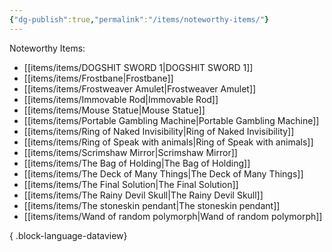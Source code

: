 ```yaml
---
{"dg-publish":true,"permalink":"/items/noteworthy-items/"}
---
```


Noteworthy Items:

- [[items/items/DOGSHIT SWORD 1\|DOGSHIT SWORD 1]]
- [[items/items/Frostbane\|Frostbane]]
- [[items/items/Frostweaver Amulet\|Frostweaver Amulet]]
- [[items/items/Immovable Rod\|Immovable Rod]]
- [[items/items/Mouse Statue\|Mouse Statue]]
- [[items/items/Portable Gambling Machine\|Portable Gambling Machine]]
- [[items/items/Ring of Naked Invisibility\|Ring of Naked Invisibility]]
- [[items/items/Ring of Speak with animals\|Ring of Speak with animals]]
- [[items/items/Scrimshaw Mirror\|Scrimshaw Mirror]]
- [[items/items/The Bag of Holding\|The Bag of Holding]]
- [[items/items/The Deck of Many Things\|The Deck of Many Things]]
- [[items/items/The Final Solution\|The Final Solution]]
- [[items/items/The Rainy Devil Skull\|The Rainy Devil Skull]]
- [[items/items/The stoneskin pendant\|The stoneskin pendant]]
- [[items/items/Wand of random polymorph\|Wand of random polymorph]]

{ .block-language-dataview}